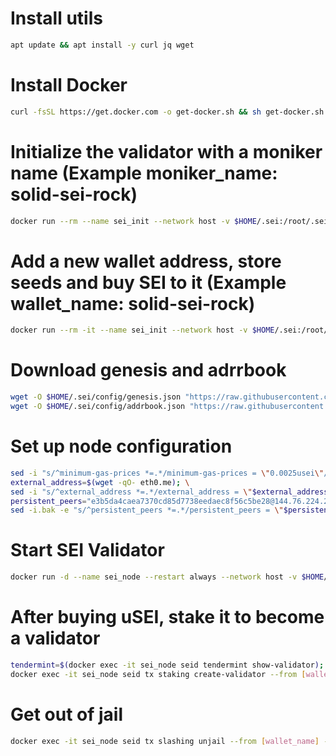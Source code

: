 # Install utils
```bash
apt update && apt install -y curl jq wget
```

# Install Docker
```bash
curl -fsSL https://get.docker.com -o get-docker.sh && sh get-docker.sh
```

# Initialize the validator with a moniker name (Example moniker_name: solid-sei-rock)
```bash
docker run --rm --name sei_init --network host -v $HOME/.sei:/root/.sei sashaoshurkov/sei:latest seid init [moniker_name] --chain-id atlantic-1
```

# Add a new wallet address, store seeds and buy SEI to it (Example wallet_name: solid-sei-rock)
```bash
docker run --rm -it --name sei_init --network host -v $HOME/.sei:/root/.sei sashaoshurkov/sei:latest seid keys add [wallet_name]
```

# Download genesis and adrrbook
```bash
wget -O $HOME/.sei/config/genesis.json "https://raw.githubusercontent.com/sei-protocol/testnet/master/sei-incentivized-testnet/genesis.json"; \
wget -O $HOME/.sei/config/addrbook.json "https://raw.githubusercontent.com/sei-protocol/testnet/master/sei-incentivized-testnet/addrbook.json"
```

# Set up node configuration
```bash
sed -i "s/^minimum-gas-prices *=.*/minimum-gas-prices = \"0.0025usei\"/;" $HOME/.sei/config/app.toml; \
external_address=$(wget -qO- eth0.me); \
sed -i "s/^external_address *=.*/external_address = \"$external_address:26656\"/" $HOME/.sei/config/config.toml; \
persistent_peers="e3b5da4caea7370cd85d7738eedaec8f56c5be28@144.76.224.246:36656,a37d65086e78865929ccb7388146fb93664223f7@18.144.13.149:26656,8ff4bd654d7b892f33af5a30ada7d8239d6f467b@91.223.3.190:51656,c4e8c9b1005fe6459a922f232dd9988f93c71222@65.108.227.133:26656"; \
sed -i.bak -e "s/^persistent_peers *=.*/persistent_peers = \"$persistent_peers\"/" $HOME/.sei/config/config.toml
```

# Start SEI Validator
```bash
docker run -d --name sei_node --restart always --network host -v $HOME/.sei:/root/.sei sashaoshurkov/sei:latest
```

# After buying uSEI, stake it to become a validator
```bash
tendermint=$(docker exec -it sei_node seid tendermint show-validator); \
docker exec -it sei_node seid tx staking create-validator --from [wallet_name] --moniker [moniker_name] --pubkey $tendermint --chain-id atlantic-1 --amount 900000usei --commission-max-change-rate 0.1 --commission-max-rate 0.2 --commission-rate 0.05 --min-self-delegation 1 --fees 5000usei -y
```

# Get out of jail
```bash
docker exec -it sei_node seid tx slashing unjail --from [wallet_name] --chain-id atlantic-1
```
